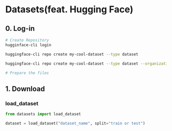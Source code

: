 # Datasets(feat. Hugging Face)

## 0. Log-in
```bash
# Create Repository
hugginface-cli login

huggingface-cli repo create my-cool-dataset --type dataset

huggingface-cli repo create my-cool-dataset --type dataset --organization your-org-name

# Prepare the files

```
## 1. Download

### load_dataset

```python
from datasets import load_dataset

dataset = load_dataset("dataset_name", split="train or test")
```

